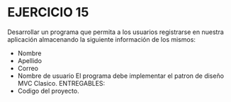 # EJERCICIO 15
Desarrollar un programa que permita a los usuarios registrarse en nuestra aplicación almacenando la siguiente información de los mismos:
- Nombre
- Apellido
- Correo
- Nombre de usuario
El programa debe implementar el patron de diseño MVC Clasico. 
ENTREGABLES:
- Codigo del proyecto.